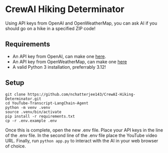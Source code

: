 # CrewAI Hiking Determinator

Using API keys from OpenAI and OpenWeatherMap, you can ask AI if you should go on a hike in a specified ZIP code!

## Requirements

- An API key from OpenAI, can make one [here](https://platform.openai.com/settings/organization/api-keys).
- An API key from OpenWeatherMap, can make one [here](https://home.openweathermap.org/api_keys)
- A valid Python 3 installation, preferrably 3.12!

## Setup

```
git clone https://github.com/nchatterjee143/CrewAI-Hiking-Determinator.git
cd YouTube-Transcript-LangChain-Agent
python -m venv .venv
source .venv/bin/activate
pip install -r requirements.txt
cp -r .env.example .env
```
Once this is complete, open the new .env file. Place your API keys in the line of the .env file. In the second line of the .env file place the YouTube video URL. Finally, run `python app.py` to interact with the AI in your web browser of choice.